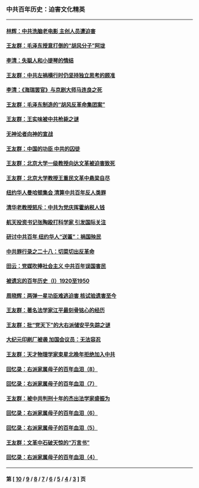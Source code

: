 ### 中共百年历史：迫害文化精英
---
#### [林辉：中共洗脑老电影 主创人员遭迫害](../../pages/nf1176111/n13699437.md?04210430) 
#### [王友群：毛泽东授意打倒的“胡风分子”阿垅](../../pages/nf1176111/n13592541.md?04210430) 
#### [李清：失聪人和小提琴的情结](../../pages/nf1176111/n13459280.md?04210430) 
#### [王友群：中共左祸横行时仍坚持独立思考的顾准](../../pages/nf1176111/n13444722.md?04210430) 
#### [李清：《海瑞罢官》与京剧大师马连良之死](../../pages/nf1176111/n13412316.md?04210430) 
#### [王友群：毛泽东制造的“胡风反革命集团案”](../../pages/nf1176111/n13324909.md?04210430) 
#### [王友群：王实味被中共枪毙之谜](../../pages/nf1176111/n13307502.md?04210430) 
#### [无神论者向神的宣战](../../pages/nf1176111/n13281535.md?04210430) 
#### [王友群：中国的功臣 中共的囚徒](../../pages/nf1176111/n13291790.md?04210430) 
#### [王友群：北京大学一级教授向达文革被迫害致死](../../pages/nf1176111/n13150966.md?04210430) 
#### [王友群：北京大学教授王重民文革中悬梁自尽](../../pages/nf1176111/n13084645.md?04210430) 
#### [纽约华人曼哈顿集会 清算中共百年反人类罪](../../pages/nf1176111/n13084157.md?04210430) 
#### [清华老教授怒斥：中共为党庆挥霍纳税人钱](../../pages/nf1176111/n13071430.md?04210430) 
#### [航天投资书记张陶殴打科学家 引发国际关注](../../pages/nf1176111/n13069132.md?04210430) 
#### [研讨中共百年 纽约华人“送匾”：祸国殃民](../../pages/nf1176111/n13057367.md?04210430) 
#### [中共罪行录之二十八：切菜切出反革命](../../pages/nf1176111/n13030600.md?04210430) 
#### [田云：党媒吹捧社会主义 中共百年误国害民](../../pages/nf1176111/n13006682.md?04210430) 
#### [被遗忘的百年历史（I）1920至1950](../../pages/nf1176111/n12986411.md?04210430) 
#### [周晓辉：两弹一星功臣难逃迫害 核试验遗害至今](../../pages/nf1176111/n12974997.md?04210430) 
#### [王友群：著名法学家江平最刻骨铭心的经历](../../pages/nf1176111/n12970787.md?04210430) 
#### [王友群：批“党天下”的大右派储安平失踪之谜](../../pages/nf1176111/n12954229.md?04210430) 
#### [大纪元印刷厂被袭 加国会议员：无法容忍](../../pages/nf1176111/n12883028.md?04210430) 
#### [王友群：天才物理学家束星北晚年拒绝加入中共](../../pages/nf1176111/n12792913.md?04210430) 
#### [回忆录：右派家属母子的百年血泪（8）](../../pages/nf1176111/n12706196.md?04210430) 
#### [回忆录：右派家属母子的百年血泪（7）](../../pages/nf1176111/n12706191.md?04210430) 
#### [王友群：被中共判刑十年的杰出法学家盛振为](../../pages/nf1176111/n12706141.md?04210430) 
#### [回忆录：右派家属母子的百年血泪（6）](../../pages/nf1176111/n12698863.md?04210430) 
#### [回忆录：右派家属母子的百年血泪（5）](../../pages/nf1176111/n12692515.md?04210430) 
#### [王友群：文革中石破天惊的“万言书”](../../pages/nf1176111/n12690994.md?04210430) 
#### [回忆录：右派家属母子的百年血泪（4）](../../pages/nf1176111/n12686410.md?04210430) 

---
#### 第 [ [10](./10.md?04210430) / [9](./9.md?04210430) / [8](./8.md?04210430) / [7](./7.md?04210430) / [6](./6.md?04210430) / [5](./5.md?04210430) / [4](./4.md?04210430) / [3](./3.md?04210430) ] 页
